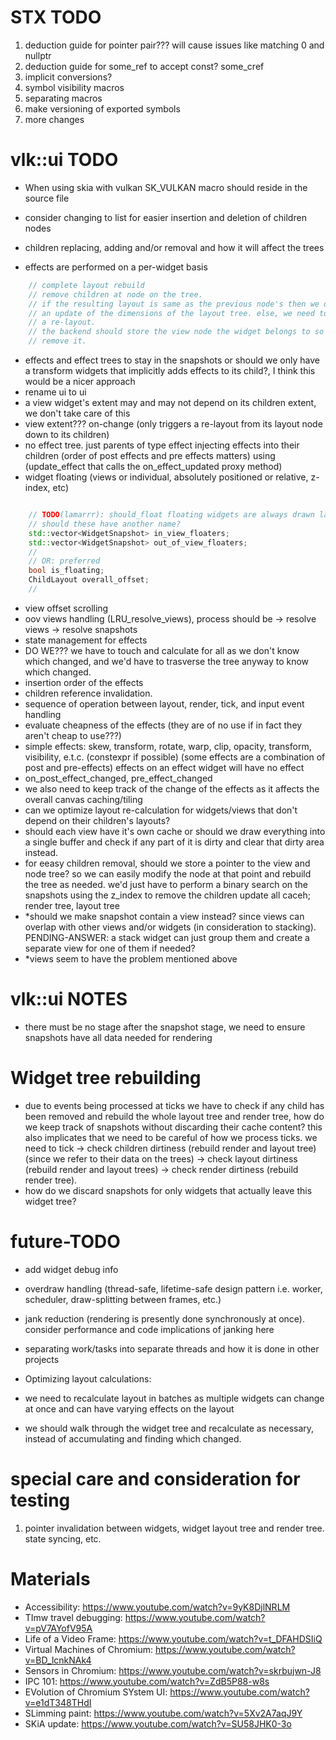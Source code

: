 


# STX TODO
1. deduction guide for pointer pair??? will cause issues like matching 0 and nullptr
2. deduction guide for some_ref to accept const? some_cref
3. implicit conversions?
4. symbol visibility macros
5. separating macros
6. make versioning of exported symbols
7. more changes


# vlk::ui TODO

- When using skia with vulkan SK_VULKAN macro should reside in the source file


- consider changing to list for easier insertion and deletion of children nodes
- children replacing, adding and/or removal and how it will affect the trees
- effects are performed on a per-widget basis
```cpp
    // complete layout rebuild
    // remove children at node on the tree.
    // if the resulting layout is same as the previous node's then we don't need
    // an update of the dimensions of the layout tree. else, we need to perform
    // a re-layout.
    // the backend should store the view node the widget belongs to so we can
    // remove it.

```

- effects and effect trees to stay in the snapshots or should we only have a transform widgets that implicitly adds effects to its child?, I think this would be a nicer approach
- rename ui to ui
- a view widget's extent may and may not depend on its children extent, we don't take care of this
- view extent??? on-change (only triggers a re-layout from its layout node down to its children)
- no effect tree. just parents of type effect injecting effects into their children (order of post effects and pre effects matters) using (update_effect that calls the on_effect_updated proxy method)
- widget floating (views or individual, absolutely positioned or relative, z-index, etc)

```cpp

    // TODO(lamarrr): should_float floating widgets are always drawn last
    // should these have another name?
    std::vector<WidgetSnapshot> in_view_floaters;
    std::vector<WidgetSnapshot> out_of_view_floaters;
    //
    // OR: preferred
    bool is_floating;
    ChildLayout overall_offset;
    //

```


- view offset scrolling
- oov views handling (LRU_resolve_views), process should be -> resolve views -> resolve snapshots
- state management for effects
- DO WE??? we have to touch and calculate for all as we don't know which changed, and we'd have to trasverse the tree anyway to know which changed.
- insertion order of the effects
- children reference invalidation.
- sequence of operation between layout, render, tick, and input event handling
- evaluate cheapness of the effects (they are of no use if in fact they aren't cheap to use???)
- simple effects: skew, transform, rotate, warp, clip, opacity, transform, visibility, e.t.c. (constexpr if possible) (some effects are a combination of post and pre-effects) effects on an effect widget will have no effect
- on_post_effect_changed, pre_effect_changed
- we also need to keep track of the change of the effects as it affects the overall canvas caching/tiling
- can we optimize layout re-calculation  for widgets/views that don't depend on their children's layouts?
- should each view have it's own cache or should we draw everything into a single buffer and check if any part of it is dirty and clear that dirty area instead.
- for eeasy children removal, should we store a pointer to the view and node tree? so we can easily modify the node at that point and rebuild the tree as needed. we'd just have to perform a binary search on the snapshots using the z_index to remove the children update all caceh; render tree, layout tree
- *should we make snapshot contain a view instead? since views can overlap with other views and/or widgets (in consideration to stacking). PENDING-ANSWER: a stack widget can just group them and create a separate view for one of them if needed?
- *views seem to have the problem mentioned above

# vlk::ui NOTES
- there must be no stage after the snapshot stage, we need to ensure snapshots have all data needed for rendering


# Widget tree rebuilding
- due to events being processed at ticks we have to check if any child has been removed and rebuild the whole layout tree and render tree, how do we keep track of snapshots without discarding their cache content? this also implicates that we need to be careful of how we process ticks. we need to tick -> check children dirtiness (rebuild render and layout tree) (since we refer to their data on the trees) -> check layout dirtiness (rebuild render and layout trees) -> check render dirtiness (rebuild render tree).
- how do we discard snapshots for only widgets that actually leave this widget tree?



# future-TODO
- add widget debug info
- overdraw handling (thread-safe, lifetime-safe design pattern i.e. worker, scheduler, draw-splitting between frames, etc.)
- jank reduction (rendering is presently done synchronously at once). consider performance and code implications of janking here
- separating work/tasks into separate threads and how it is done in other projects

- Optimizing layout calculations:
- we need to recalculate layout in batches as multiple widgets can change at once and can have varying effects on the layout
- we should walk through the widget tree and recalculate as necessary, instead of accumulating and finding which changed.

# special care and consideration for testing
1. pointer invalidation between widgets, widget layout tree and render tree. state syncing, etc.



# Materials
- Accessibility: https://www.youtube.com/watch?v=9yK8DjlNRLM
- TImw travel debugging: https://www.youtube.com/watch?v=pV7AYofV95A
- Life of a Video Frame: https://www.youtube.com/watch?v=t_DFAHDSIiQ
- Virtual Machines of Chromium: https://www.youtube.com/watch?v=BD_lcnkNAk4
- Sensors in Chromium: https://www.youtube.com/watch?v=skrbujwn-J8
- IPC 101: https://www.youtube.com/watch?v=ZdB5P88-w8s
- EVolution of Chromium SYstem UI: https://www.youtube.com/watch?v=e1dT348THdI
- SLimming paint: https://www.youtube.com/watch?v=5Xv2A7aqJ9Y
- SKiA update: https://www.youtube.com/watch?v=SU58JHK0-3o
